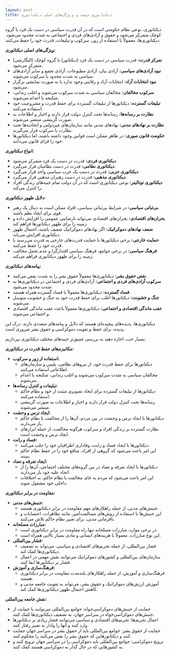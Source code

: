 ```yaml
---
layout: post
title: دیکتاتوری چیست و ویژگی‌های اصلی دیکتاتوری
---
```


دیکتاتوری، نوعی نظام حکومتی است که در آن قدرت سیاسی در دست یک فرد یا گروه کوچک متمرکز می‌شود و حقوق و آزادی‌های فردی و اجتماعی به شدت محدود می‌شود. دیکتاتوری‌ها، معمولاً با استفاده از زور، سرکوب و تبلیغات، قدرت خود را حفظ می‌کنند.

**ویژگی‌های اصلی دیکتاتوری:**

* **تمرکز قدرت:** قدرت سیاسی در دست یک فرد (دیکتاتور) یا گروه کوچک (الیگارشی) متمرکز می‌شود.
* **نبود آزادی‌های سیاسی:** آزادی بیان، آزادی مطبوعات، آزادی تجمع و سایر آزادی‌های سیاسی به شدت محدود یا سرکوب می‌شوند.
* **نبود انتخابات آزاد:** انتخابات آزاد و رقابتی وجود ندارد یا به صورت نمایشی برگزار می‌شود.
* **سرکوب مخالفان:** مخالفان سیاسی به شدت سرکوب می‌شوند و اغلب زندانی، شکنجه یا اعدام می‌شوند.
* **تبلیغات گسترده:** دیکتاتورها از تبلیغات گسترده برای حفظ قدرت و مشروعیت خود استفاده می‌کنند.
* **نظارت بر رسانه‌ها:** رسانه‌ها تحت کنترل دولت قرار دارند و اخبار و اطلاعات به صورت گزینشی منتشر می‌شوند.
* **نظارت بر نهادهای مدنی:** نهادهای مدنی مانند سازمان‌های غیردولتی و اتحادیه‌ها تحت نظارت یا سرکوب قرار می‌گیرند.
* **حکومت قانون صوری:** در ظاهر ممکن است قوانین وجود داشته باشند، اما دیکتاتورها خود را فرای قانون می‌دانند.

**انواع دیکتاتوری:**

* **دیکتاتوری فردی:** قدرت در دست یک فرد متمرکز می‌شود.
* **دیکتاتوری نظامی:** قدرت در دست نظامیان قرار می‌گیرد.
* **دیکتاتوری حزبی:** قدرت در دست یک حزب سیاسی واحد قرار می‌گیرد.
* **دیکتاتوری مذهبی:** قدرت در دست رهبران مذهبی قرار می‌گیرد.
* **دیکتاتوری توتالیتر:** نوعی دیکتاتوری است که در آن دولت تمام جنبه‌های زندگی افراد را کنترل می‌کند.

**دلایل ظهور دیکتاتوری:**

* **بی‌ثباتی سیاسی:** در شرایط بی‌ثباتی سیاسی، افراد ممکن است به دنبال یک رهبر قوی برای ایجاد نظم باشند.
* **بحران‌های اقتصادی:** بحران‌های اقتصادی می‌تواند نارضایتی عمومی را افزایش داده و زمینه را برای ظهور دیکتاتورها فراهم کند.
* **ضعف نهادهای دموکراتیک:** اگر نهادهای دموکراتیک ضعیف باشند، احتمال ظهور دیکتاتوری افزایش می‌یابد.
* **حمایت خارجی:** برخی دیکتاتورها با حمایت قدرت‌های خارجی به قدرت می‌رسند یا قدرت خود را حفظ می‌کنند.
* **فرهنگ سیاسی:** در برخی جوامع، فرهنگ سیاسی اقتدارگرا و عدم تحمل مخالف، زمینه را برای ظهور دیکتاتوری فراهم می‌کند.

**پیامدهای دیکتاتوری:**

* **نقض حقوق بشر:** دیکتاتوری‌ها معمولاً حقوق بشر را به شدت نقض می‌کنند.
* **سرکوب آزادی‌های فردی و اجتماعی:** آزادی‌های فردی و اجتماعی در دیکتاتوری‌ها به شدت محدود می‌شود.
* **فساد گسترده:** دیکتاتوری‌ها معمولاً با فساد گسترده همراه هستند.
* **جنگ و خشونت:** دیکتاتورها اغلب برای حفظ قدرت خود به جنگ و خشونت متوسل می‌شوند.
* **عقب ماندگی اقتصادی و اجتماعی:** دیکتاتوری‌ها معمولاً باعث عقب ماندگی اقتصادی و اجتماعی می‌شوند.

دیکتاتوری‌ها، پدیده‌های پیچیده‌ای هستند که دلایل و پیامدهای متعددی دارند. درک این پدیده، برای حفظ و تقویت دموکراسی و حقوق بشر ضروری است.

بسیار خب، اجازه دهید به بررسی عمیق‌تر جنبه‌های مختلف دیکتاتوری بپردازیم:

**مکانیزم‌های حفظ قدرت در دیکتاتوری:**

* **استفاده از زور و سرکوب:**
    * دیکتاتورها برای حفظ قدرت خود، از نیروهای نظامی، پلیس و سازمان‌های اطلاعاتی استفاده می‌کنند.
    * مخالفان سیاسی به شدت سرکوب می‌شوند و اغلب زندانی، شکنجه یا اعدام می‌شوند.
* **تبلیغات و کنترل رسانه‌ها:**
    * دیکتاتورها از تبلیغات گسترده برای ایجاد تصویری مثبت از خود و نظام حاکم استفاده می‌کنند.
    * رسانه‌ها تحت کنترل دولت قرار دارند و اخبار و اطلاعات به صورت گزینشی منتشر می‌شوند.
* **ایجاد ترس و وحشت:**
    * دیکتاتورها با ایجاد ترس و وحشت در بین مردم، آن‌ها را از مخالفت با نظام حاکم باز می‌دارند.
    * نظارت گسترده بر زندگی افراد و سرکوب هرگونه مخالفت، از جمله ابزارهای ایجاد ترس و وحشت است.
* **فساد و رانت:**
    * دیکتاتورها با ایجاد فساد و رانت، وفاداری اطرافیان خود را جلب می‌کنند.
    * این امر باعث می‌شود که گروهی از افراد، منافع خود را در حفظ نظام حاکم ببینند.
* **ایجاد تفرقه و تضاد:**
    * دیکتاتورها با ایجاد تفرقه و تضاد در بین گروه‌های مختلف اجتماعی، آن‌ها را از اتحاد علیه خود باز می‌دارند.
    * این امر باعث می‌شود که مردم به جای مخالفت با نظام حاکم، به اختلافات داخلی خود مشغول شوند.

**مقاومت در برابر دیکتاتوری:**

* **جنبش‌های مدنی:**
    * جنبش‌های مدنی، از جمله راهکارهای مهم مقاومت در برابر دیکتاتوری هستند.
    * این جنبش‌ها با استفاده از روش‌های مسالمت‌آمیز، مانند تظاهرات، اعتصابات و نافرمانی مدنی، برای تغییر نظام حاکم تلاش می‌کنند.
* **مبارزات مسلحانه:**
    * در برخی موارد، مبارزات مسلحانه تنها راه مقاومت در برابر دیکتاتوری است.
    * این نوع مبارزات، معمولاً با هزینه‌های انسانی و مادی بسیار بالایی همراه است.
* **فشار بین‌المللی:**
    * فشار بین‌المللی، از جمله تحریم‌های اقتصادی و سیاسی، می‌تواند به تضعیف دیکتاتوری‌ها کمک کند.
    * سازمان‌های بین‌المللی و کشورهای دموکراتیک می‌توانند نقش مهمی در اعمال فشار بر دیکتاتورها ایفا کنند.
* **فرهنگ‌سازی و آموزش:**
    * فرهنگ‌سازی و آموزش، از جمله راهکارهای بلندمدت مقاومت در برابر دیکتاتوری هستند.
    * آموزش ارزش‌های دموکراتیک و حقوق بشر، می‌تواند به تقویت جامعه مدنی و کاهش احتمال ظهور دیکتاتوری‌ها کمک کند.

**نقش جامعه بین‌المللی:**

* حمایت از جنبش‌های دموکراسی‌خواه: جوامع بین‌المللی می‌توانند با حمایت از جنبش‌های دموکراسی‌خواه در سراسر جهان، به تضعیف دیکتاتوری‌ها کمک کنند.
* اعمال تحریم‌ها: تحریم‌های اقتصادی و سیاسی می‌توانند فشار زیادی بر دیکتاتورها وارد کنند و آنها را وادار به تغییر رفتار کنند.
* حمایت از حقوق بشر: جوامع بین‌المللی باید از حقوق بشر در سراسر جهان حمایت کنند و دیکتاتورهایی که حقوق بشر را نقض می‌کنند را محکوم کنند.
* ترویج دموکراسی: جوامع بین‌المللی باید دموکراسی را در سراسر جهان ترویج کنند و به کشورهایی که در حال گذار به دموکراسی هستند کمک کنند.
